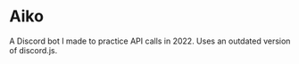 # Aiko 

A Discord bot I made to practice API calls in 2022. Uses an outdated version of discord.js.
